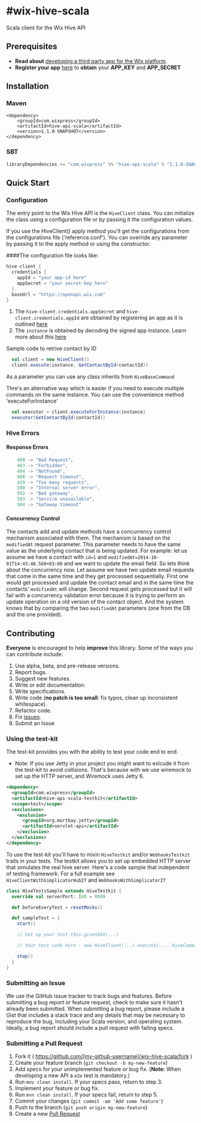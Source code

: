 #wix-hive-scala
==============

Scala client for the Wix Hive API


## Prerequisites
- **Read about** [developing a third party app for the Wix platform](http://dev.wix.com/docs/display/DRAF/Third+Party+Apps+-+Introduction).
- **Register your app** [here](http://dev.wix.com/docs/display/DRAF/Dev+Center+Registration+Guide) to **obtain** your **APP_KEY** and **APP_SECRET**

## Installation

### Maven
``` maven
<dependency>
    <groupId>com.wixpress</groupId>
    <artifactId>hive-api-scala</artifactId>
    <version>1.1.0-SNAPSHOT</version>
</dependency>
```

### SBT
``` sbt
libraryDependencies += "com.wixpress" %% "hive-api-scala" % "1.1.0-SNAPSHOT"
```

## Quick Start


### Configuration
The entry point to the Wix Hive API is the `HiveClient` class. You can initialize the class using a configuration file or by passing it the configuration values.

If you use the HiveClient() apply method you'll get the configurations from the configurations file ('reference.conf'). You can override any parameter by passing it to the apply method or using the constructor.

####The configuration file looks like:
``` scala
hive-client {
  credentials {
    appId = "your app-id here"
    appSecret = "your secret-key here"
  }
  baseUrl = "https://openapi.wix.com"
}
```


1. The `hive-client.credentials.appSecret` and `hive-client.credentials.appId` are obtained by registering an app as it is outlined [here](http://dev.wix.com/docs/display/DRAF/Dev+Center+Registration+Guide)
2. The `instance` is obtained by decoding the signed app instance. Learn more about this  [here](http://dev.wix.com/docs/display/DRAF/Using+the+Signed+App+Instance)


Sample code to retrive contact by ID

``` scala
  val client = new HiveClient()
  client.execute(instance, GetContactById(contactId))
```
As a parameter you can use any class inherits from `HiveBaseCommand`

Thre's an alternative way which is easier if you need to execute multiple commands on the same instance. You can use the convenience method 'executeForInstance'
``` scala
  val executor = client.executeForInstance(instance)
  executor(GetContactById(contactId))
```

### Hive Errors
#### Response Errors
``` scala
    400 -> "Bad Request",
    403 -> "Forbidden",
    404 -> "NotFound",
    408 -> "Request timeout",
    429 -> "Too many requests",
    500 -> "Internal server error",
    502 -> "Bad gateway",
    503 -> "Service unavailable",
    504 -> "Gateway timeout"
```

#### Concurrency Control
The contacts add and update methods have a concurrency control mechanism associated with them. The mechanism is based on the ``modifiedAt`` request parameter. This parameter needs to have the same value as the underlying contact that is being updated.
For example: let us assume we have a contact with ``id=1`` and ``modifiedAt=2014-10-01T14:43:48.560+03:00`` and we want to update the email field.
So lets think about the concurrency now. Let assume we have two update email requests that come in the same time and they get processed sequentially.
First one would get processed and update the contact email and in the same time the contacts’ ``modifiedAt`` will change.
Second request gets processed but it will fail with a concurrency validation error because it is trying to perform an update operation on a old version of the contact object.
And the system knows that by comparing the two ``modifiedAt`` parameters (one from the DB and the one provided).

## Contributing

**Everyone** is encouraged to help **improve** this library. Some of the ways you can contribute include:

1. Use alpha, beta, and pre-release versions.
2. Report bugs.
3. Suggest new features.
4. Write or edit documentation.
5. Write specifications.
6. Write code (**no patch is too small**: fix typos, clean up inconsistent whitespace).
7. Refactor code.
8. Fix [issues](https://github.com/wix/wix-hive-scala/issues).
9. Submit an Issue

### Using the test-kit

The test-kit provides you with the ability to test your code end to end.

- Note: If you use Jetty in your project you might want to exlcude it from the test-kit to avoid collisions. That's because with  we use wiremock to set up the HTTP server, and Wiremock uses Jetty 6.
``` xml
<dependency>
  <groupId>com.wixpress</groupId>
  <artifactId>hive-api-scala-testkit</artifactId>
  <scope>test</scope>
  <exclusions>
    <exclusion>
      <groupId>org.mortbay.jetty</groupId>
      <artifactId>servlet-api</artifactId>
    </exclusion>
  </exclusions>
</dependency>
```

To use the test-kit you'll have to mixin `HiveTestkit` and/or `WebhooksTestkit` traits in your tests. The testkit allows you to set up embedded HTTP server that simulates the real hive server.
Here's a code sample that independent of testing framework. For a full example see `HiveClientWithSimplicatorHubIT` and `WebhooksWithSimplicatorIT`

``` scala
class HiveTestsSample extends HiveTestkit {
  override val serverPort: Int = 8089

  def beforeEveryTest = resetMocks()

  def sampleTest = {
    start()

    // Set up your test this.givenXXX(...)

    // Your test code here - new HiveClient(...).execute(..., HiveCommand(...))

    stop()
  }
}
```

### Submitting an Issue

We use the GitHub issue tracker to track bugs and features. Before submitting a bug report or feature request, check to make sure it hasn't already been submitted. When submitting a bug report, please include a Gist that includes a stack trace and any details that may be necessary to reproduce the bug, including your Scala version, and operating system. Ideally, a bug report should include a pull request with failing specs.

### Submitting a Pull Request

1. Fork it ( https://github.com/[my-github-username]/wix-hive-scala/fork )
2. Create your feature branch (`git checkout -b my-new-feature`)
3. Add specs for your unimplemented feature or bug fix. (**Note:** When developing a new API a `e2e` test is mandatory.)
4. Run `mnv clean install`. If your specs pass, return to step 3.
5. Implement your feature or bug fix.
6. Run `mvn clean install`. If your specs fail, return to step 5.
7. Commit your changes (`git commit -am 'Add some feature'`)
8. Push to the branch (`git push origin my-new-feature`)
9. Create a new [Pull Request](http://help.github.com/send-pull-requests/)
